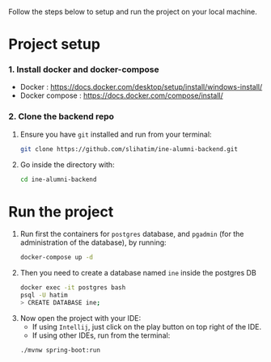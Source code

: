 Follow the steps below to setup and run the project on your local machine.
# Project setup

### 1. Install docker and docker-compose
- Docker : https://docs.docker.com/desktop/setup/install/windows-install/
- Docker compose : https://docs.docker.com/compose/install/

### 2. Clone the backend repo
1. Ensure you have `git` installed and run from your terminal:
    ```bash
    git clone https://github.com/slihatim/ine-alumni-backend.git
    ```
2. Go inside the directory with:  
    ```bash
    cd ine-alumni-backend
    ```

# Run the project
1. Run first the containers for `postgres` database, and `pgadmin` (for the administration of the database), by running:
    ```bash
    docker-compose up -d
    ```
2. Then you need to create a database named `ine` inside the postgres DB
    ```bash
    docker exec -it postgres bash
    psql -U hatim
    > CREATE DATABASE ine;
    ```
3. Now open the project with your IDE:
   - If using `Intellij`, just click on the play button on top right of the IDE.
   - If using other IDEs, run from the terminal:
    ```bash
    ./mvnw spring-boot:run
    ```

